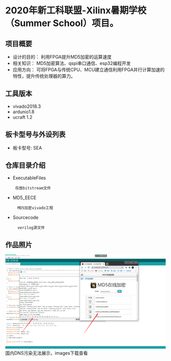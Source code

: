 
# 2020年新工科联盟-Xilinx暑期学校（Summer School）项目。



## 项目概要
  + 设计的目的：
               利用FPGA提升MD5加密的运算速度
  + 相关知识：
               MD5加密算法、qspi串口通信、esp32编程开发
  + 应用方向：  可将FPGA与传统CPU、MCU建立通信利用FPGA并行计算加速的特性，提升传统处理器的算力。

## ⼯具版本
   + vivado2018.3  
   + ardunio1.8
   + ucraft 1.2
## 板卡型号与外设列表
   + 板卡型号: SEA
## 仓库⽬录介绍
   + ExecutableFiles
   
          存放bitstream文件
                        
   + MD5_EECE  
   
           MD5加密vivado工程
                        
   + Sourcecode 
   
           verilog源文件
 
## 作品照片
![your-picture](images/1.png?raw=true) 国内DNS污染无法展示，images下载查看
